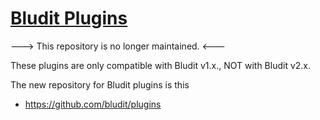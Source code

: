 [Bludit Plugins](https://plugins.bludit.com)
================================
---> This repository is no longer maintained. <---

These plugins are only compatible with Bludit v1.x., NOT with Bludit v2.x.

The new repository for Bludit plugins is this
- https://github.com/bludit/plugins
